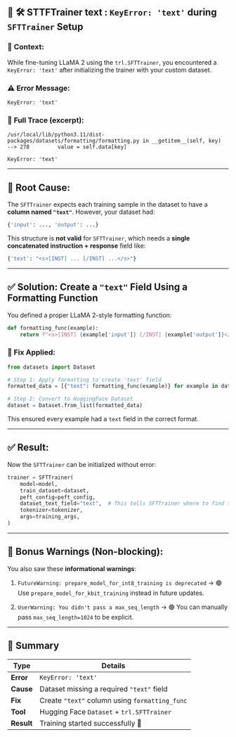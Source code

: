## 🧾 🛠️ STTFTrainer text : `KeyError: 'text'` during `SFTTrainer` Setup

### 🧩 **Context:**

While fine-tuning LLaMA 2 using the `trl.SFTTrainer`, you encountered a `KeyError: 'text'` after initializing the trainer with your custom dataset.

### ⚠️ **Error Message:**

```
KeyError: 'text'
```

### 📍 **Full Trace (excerpt):**

```
/usr/local/lib/python3.11/dist-packages/datasets/formatting/formatting.py in __getitem__(self, key)
--> 278         value = self.data[key]

KeyError: 'text'
```

---

## 🎯 Root Cause:

The `SFTTrainer` expects each training sample in the dataset to have a **column named `"text"`**.
However, your dataset had:

```python
{'input': ..., 'output': ...}
```

This structure is **not valid** for `SFTTrainer`, which needs a **single concatenated instruction + response** field like:

```python
{'text': "<s>[INST] ... [/INST] ...</s>"}
```

---

## ✅ Solution: Create a `"text"` Field Using a Formatting Function

You defined a proper LLaMA 2-style formatting function:

```python
def formatting_func(example):
    return f"<s>[INST] {example['input']} [/INST] {example['output']}</s>"
```

### 🔧 Fix Applied:

```python
from datasets import Dataset

# Step 1: Apply formatting to create 'text' field
formatted_data = [{"text": formatting_func(example)} for example in data]

# Step 2: Convert to HuggingFace Dataset
dataset = Dataset.from_list(formatted_data)
```

This ensured every example had a `text` field in the correct format.

---

## ✅ Result:

Now the `SFTTrainer` can be initialized without error:

```python
trainer = SFTTrainer(
    model=model,
    train_dataset=dataset,
    peft_config=peft_config,
    dataset_text_field="text",  # This tells SFTTrainer where to find the input
    tokenizer=tokenizer,
    args=training_args,
)
```

---

## 📝 Bonus Warnings (Non-blocking):

You also saw these **informational warnings**:

1. `FutureWarning: prepare_model_for_int8_training is deprecated`
   → 🟢 Use `prepare_model_for_kbit_training` instead in future updates.

2. `UserWarning: You didn't pass a max_seq_length`
   → 🟢 You can manually pass `max_seq_length=1024` to be explicit.

---

## 📌 Summary

| Type       | Details                                        |
| ---------- | ---------------------------------------------- |
| **Error**  | `KeyError: 'text'`                             |
| **Cause**  | Dataset missing a required `"text"` field      |
| **Fix**    | Create `"text"` column using `formatting_func` |
| **Tool**   | Hugging Face `Dataset` + `trl.SFTTrainer`      |
| **Result** | Training started successfully 🚀               |
